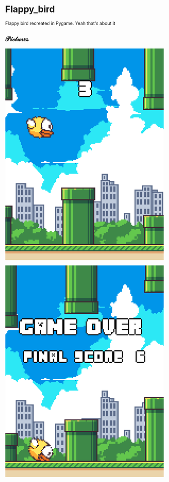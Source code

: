 # Flappy_bird

Flappy bird recreated in Pygame. 
Yeah that's about it

## 𝒫𝒾𝒸𝓉𝓊𝓇𝑒𝓈

![plot](./images/flap1.png)

![plot](./images/flap2.png)

